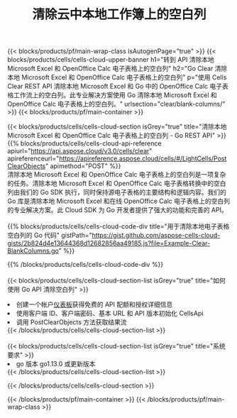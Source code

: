 ﻿---
title: 清除云中本地工作簿上的空白列
description: 用于清除 Microsoft Excel 和 OpenOffice Calc 上空白列的云 API 和 SDK。 Cells 云端清除本地电子表格空白列 API SDK支持多种开发语言。它们包括 Android、C#、Go、Java、NodeJS、Perl、PHP、Python、Ruby 和 swift。
url: /zh/go/clear/blank-columns/
---
{{< blocks/products/pf/main-wrap-class isAutogenPage="true" >}}
{{< blocks/products/cells/cells-cloud-upper-banner h1="转到 API 清除本地 Microsoft Excel 和 OpenOffice Calc 电子表格上的空白列" h2="Go Clear 清除本地 Microsoft Excel 和 OpenOffice Calc 电子表格上的空白列" p="使用 Cells Clear REST API 清除本地 Microsoft Excel 和 Go 中的 OpenOffice Calc 电子表格工作流上的空白列。此专业解决方案使用 Go 清除本地 Microsoft Excel 和 OpenOffice Calc 电子表格上的空白列。" urlsection="clear/blank-columns/" >}}
{{< blocks/products/pf/main-container >}}

{{< blocks/products/cells/cells-cloud-section isGrey="true" title="清除本地 Microsoft Excel 和 OpenOffice Calc 电子表格上的空白列 - Go REST API" >}}
{{% blocks/products/cells/cells-cloud-api-reference apiurl="https://api.aspose.cloud/v3.0/cells/clear" apireferenceurl="https://apireference.aspose.cloud/cells/#/LightCells/PostClearObjects" apimethod="POST" %}}
<br/>
清除本地 Microsoft Excel 和 OpenOffice Calc 电子表格上的空白列是一项复杂的任务。清除本地 Microsoft Excel 和 OpenOffice Calc 电子表格转换中的空白列由我们的 Go SDK 执行，同时保持源电子表格的主要结构和逻辑内容。我们的 Go 库是清除本地 Microsoft Excel 和在线 OpenOffice Calc 电子表格上的空白列的专业解决方案。此 Cloud SDK 为 Go 开发者提供了强大的功能和完善的 API。
<br/>
<br/>
{{% blocks/products/cells/cells-cloud-code-div title="用于清除本地电子表格空白列的 Go 代码" gistPath="https://gist.github.com/aspose-cells-cloud-gists/2b824d4e13644368d12682856aa49185.js?file=Example-Clear-BlankColumns.go" %}}
  
{{% /blocks/products/cells/cells-cloud-code-div %}}
<br/>
<br/>
{{< blocks/products/cells/cells-cloud-section-list isGrey="true" title="如何使用 Go API 清除空白列" >}}
<li>创建一个帐户<a href="https://dashboard.aspose.cloud/">仪表板</a>获得免费的 API 配额和授权详细信息</li>
<li>使用客户端 ID、客户端密码、基本 URL 和 API 版本初始化 CellsApi</li>
<li>调用 PostClearObjects 方法获取结果流</li>
{{< /blocks/products/cells/cells-cloud-section-list >}}
<br/>
<br/>
{{< blocks/products/cells/cells-cloud-section-list isGrey="true" title="系统要求" >}}
<li>go 版本 go1.13.0 或更新版本</li>
{{< /blocks/products/cells/cells-cloud-section-list >}}

{{< /blocks/products/cells/cells-cloud-section >}}

{{< /blocks/products/pf/main-container >}}
{{< /blocks/products/pf/main-wrap-class >}}

